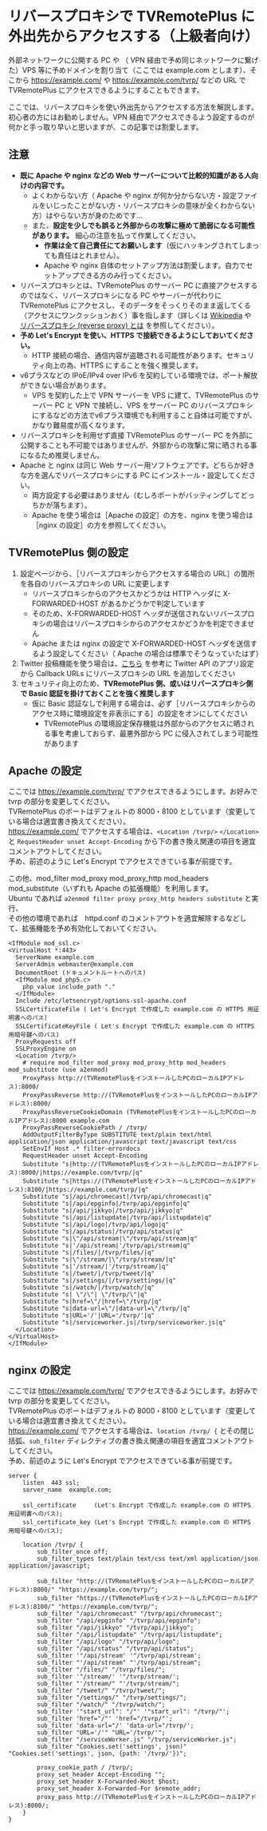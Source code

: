 
# リバースプロキシで TVRemotePlus に外出先からアクセスする（上級者向け）

外部ネットワークに公開する PC や （ VPN 経由で予め同じネットワークに繋げた）VPS 等に予めドメインを割り当て（ここでは example.com とします）、そこから https://example.com/ や https://example.com/tvrp/ などの URL で TVRemotePlus にアクセスできるようにすることもできます。  

ここでは、リバースプロキシを使い外出先からアクセスする方法を解説します。  
初心者の方にはお勧めしません。VPN 経由でアクセスできるよう設定するのが何かと手っ取り早いと思いますが、この記事では割愛します。  

## 注意

 - **既に Apache や nginx などの Web サーバーについて比較的知識がある人向けの内容です。**
   - よくわからない方（ Apache や nginx が何か分からない方・設定ファイルをいじったことがない方・リバースプロキシの意味が全くわからない方）はやらない方が身のためです…
   - また、**設定を少しでも誤ると外部からの攻撃に極めて脆弱になる可能性があります。** 細心の注意を払って作業してください。
     - **作業は全て自己責任にてお願いします**（仮にハッキングされてしまっても責任はとれません）。
     - Apache や nginx 自体のセットアップ方法は割愛します。自力でセットアップできる方のみ行ってください。
 - リバースプロキシとは、TVRemotePlus のサーバー PC に直接アクセスするのではなく、リバースプロキシになる PC やサーバーが代わりに TVRemotePlus にアクセスし、そのデータをそっくりそのまま返してくる（アクセスにワンクッションおく）事を指します（詳しくは [Wikipedia](https://ja.wikipedia.org/wiki/%E3%83%AA%E3%83%90%E3%83%BC%E3%82%B9%E3%83%97%E3%83%AD%E3%82%AD%E3%82%B7) や [リバースプロキシ (reverse proxy) とは](https://wa3.i-3-i.info/word1755.html) を参照してください）。
 - **予め Let's Encrypt を使い、HTTPS で接続できるようにしておいてください。**
   - HTTP 接続の場合、通信内容が盗聴される可能性があります。セキュリティ向上の為、HTTPS にすることを強く推奨します。
 - v6プラスなどの IPoE/IPv4 over IPv6 を契約している環境では、ポート解放ができない場合があります。
   - VPS を契約した上で VPN サーバーを VPS に建て、TVRemotePlus のサーバー PC と VPN で接続し、VPS をサーバー PC のリバースプロキシにするなどの方法でv6プラス環境でも利用すること自体は可能ですが、かなり難易度が高くなります。
 - リバースプロキシを利用せず直接 TVRemotePlus のサーバー PC を外部に公開することも不可能ではありませんが、外部からの攻撃に常に晒される事になるため推奨しません。
 - Apache と nginx は同じ Web サーバー用ソフトウェアです。どちらか好きな方を選んでリバースプロキシにする PC にインストール・設定してください。
   - 両方設定する必要はありません（むしろポートがバッティングしてどっちかが落ちます）。
   - Apache を使う場合は［Apache の設定］の方を、nginx を使う場合は［nginx の設定］の方を参照してください。

## TVRemotePlus 側の設定

 1. 設定ページから、［リバースプロキシからアクセスする場合の URL］の箇所を各自のリバースプロキシの URL に変更します
    - リバースプロキシからのアクセスかどうかは HTTP ヘッダに X-FORWARDED-HOST があるかどうかで判定しています
    - そのため、X-FORWARDED-HOST ヘッダが送信されないリバースプロキシの場合はリバースプロキシからのアクセスかどうかを判定できません
    - Apache または nginx の設定で X-FORWARDED-HOST ヘッダを送信するよう設定してください（ Apache の場合は標準でそうなっていたはず）
 2. Twitter 投稿機能を使う場合は、[こちら](Twitter_Develop.md) を参考に Twitter API のアプリ設定から Callback URLs にリバースプロキシの URL を追加してください
 3. セキュリティ向上のため、**TVRemotePlus 側、或いはリバースプロキシ側で Basic 認証を掛けておくことを強く推奨します**
    - 仮に Basic 認証なしで利用する場合は、必ず［リバースプロキシからのアクセス時に環境設定を非表示にする］の設定をオンにしてください
      - TVRemotePlus の環境設定保存機能は外部からのアクセスに晒される事を考慮しておらず、最悪外部から PC に侵入されてしまう可能性があります

## Apache の設定
ここでは https://example.com/tvrp/ でアクセスできるようにします。お好みで tvrp の部分を変更してください。  
TVRemotePlus のポートはデフォルトの 8000・8100 としています（変更している場合は適宜書き換えてください）。  
https://example.com/ でアクセスする場合は、`<Location /tvrp/>` `</Location>` と `RequestHeader unset Accept-Encoding` から下の書き換え関連の項目を適宜コメントアウトしてください。  
予め、前述のように Let's Encrypt でアクセスできている事が前提です。  

この他、mod_filter mod_proxy mod_proxy_http mod_headers mod_substitute（いずれも Apache の拡張機能）を利用します。  
Ubuntu であれば `a2enmod filter proxy proxy_http headers substitute` と実行、  
その他の環境であれば　httpd.conf のコメントアウトを適宜解除するなどして、拡張機能を予め有効化しておいてください。

    <IfModule mod_ssl.c>
    <VirtualHost *:443>
      ServerName example.com
      ServerAdmin webmaster@example.com
      DocumentRoot (ドキュメントルートへのパス)
      <IfModule mod_php5.c>
        php_value include_path "."
      </IfModule>
      Include /etc/letsencrypt/options-ssl-apache.conf
      SSLCertificateFile ( Let's Encrypt で作成した example.com の HTTPS 用証明書へのパス)
      SSLCertificateKeyFile ( Let's Encrypt で作成した example.com の HTTPS 用暗号鍵へのパス)
      ProxyRequests off
      SSLProxyEngine on
      <Location /tvrp/>
        # require mod_filter mod_proxy mod_proxy_http mod_headers mod_substitute (use a2enmod)
        ProxyPass http://(TVRemotePlusをインストールしたPCのローカルIPアドレス):8000/
        ProxyPassReverse http://(TVRemotePlusをインストールしたPCのローカルIPアドレス):8000/
        ProxyPassReverseCookieDomain (TVRemotePlusをインストールしたPCのローカルIPアドレス):8000 example.com
        ProxyPassReverseCookiePath / /tvrp/
        AddOutputFilterByType SUBSTITUTE text/plain text/html application/json application/javascript text/javascript text/css
        SetEnvIf Host .* filter-errordocs
        RequestHeader unset Accept-Encoding
        Substitute "s|http://(TVRemotePlusをインストールしたPCのローカルIPアドレス):8000/|https://example.com/tvrp/|q"
        Substitute "s|https://(TVRemotePlusをインストールしたPCのローカルIPアドレス):8100/|https://example.com/tvrp/|q"
        Substitute "s|/api/chromecast|/tvrp/api/chromecast|q"
        Substitute "s|/api/epginfo|/tvrp/api/epginfo|q"
        Substitute "s|/api/jikkyo|/tvrp/api/jikkyo|q"
        Substitute "s|/api/listupdate|/tvrp/api/listupdate|q"
        Substitute "s|/api/logo|/tvrp/api/logo|q"
        Substitute "s|/api/status|/tvrp/api/status|q"
        Substitute "s|\"/api/stream|\"/tvrp/api/stream|q"
        Substitute "s|'/api/stream|'/tvrp/api/stream|q"
        Substitute "s|/files/|/tvrp/files/|q"
        Substitute "s|\"/stream/|\"/tvrp/stream/|q"
        Substitute "s|'/stream/|'/tvrp/stream/|q"
        Substitute "s|/tweet/|/tvrp/tweet/|q"
        Substitute "s|/settings/|/tvrp/settings/|q"
        Substitute "s|/watch/|/tvrp/watch/|q"
        Substitute "s| \"/\"| \"/tvrp/\"|q"
        Substitute "s|href=\"/|href=\"/tvrp/|q"
        Substitute "s|data-url=\"/|data-url=\"/tvrp/|q"
        Substitute "s|URL='/'|URL='/tvrp/'|q"
        Substitute "s|/serviceworker.js|/tvrp/serviceworker.js|q"
      </Location>
    </VirtualHost>
    </IfModule>

## nginx の設定
ここでは https://example.com/tvrp/ でアクセスできるようにします。お好みで tvrp の部分を変更してください。  
TVRemotePlus のポートはデフォルトの 8000・8100 としています（変更している場合は適宜書き換えてください）。  
https://example.com/ でアクセスする場合は、`location /tvrp/ {` とその閉じ括弧、`sub_filter` ディレクティブの書き換え関連の項目を適宜コメントアウトしてください。  
予め、前述のように Let's Encrypt でアクセスできている事が前提です。  

    server {
        listen  443 ssl;
        server_name  example.com;
    
        ssl_certificate     (Let's Encrypt で作成した example.com の HTTPS 用証明書へのパス);
        ssl_certificate_key (Let's Encrypt で作成した example.com の HTTPS 用暗号鍵へのパス);
      
        location /tvrp/ {
            sub_filter_once off;
            sub_filter_types text/plain text/css text/xml application/json application/javascript;
          
            sub_filter "http://(TVRemotePlusをインストールしたPCのローカルIPアドレス):8000/" "https://example.com/tvrp/";
            sub_filter "https://(TVRemotePlusをインストールしたPCのローカルIPアドレス):8100/" "https://example.com/tvrp/";
            sub_filter "/api/chromecast" "/tvrp/api/chromecast";
            sub_filter "/api/epginfo" "/tvrp/api/epginfo";
            sub_filter "/api/jikkyo" "/tvrp/api/jikkyo";
            sub_filter "/api/listupdate" "/tvrp/api/listupdate";
            sub_filter "/api/logo" "/tvrp/api/logo";
            sub_filter "/api/status" "/tvrp/api/status";
            sub_filter '"/api/stream' '"/tvrp/api/stream';
            sub_filter "'/api/stream" "'/tvrp/api/stream";
            sub_filter "/files/" "/tvrp/files/";
            sub_filter '"/stream/' '"/tvrp/stream/';
            sub_filter "'/stream/" "'/tvrp/stream/";
            sub_filter "/tweet/" "/tvrp/tweet/";
            sub_filter "/settings/" "/tvrp/settings/";
            sub_filter "/watch/" "/tvrp/watch/";
            sub_filter '"start_url": "/"' '"start_url": "/tvrp/"';
            sub_filter 'href="/"' 'href="/tvrp/"';
            sub_filter 'data-url="/' 'data-url="/tvrp/';
            sub_filter "URL='/'" "URL='/tvrp/'";
            sub_filter "/serviceWorker.js" "/tvrp/serviceWorker.js";
            sub_filter "Cookies.set('settings', json)" "Cookies.set('settings', json, {path: '/tvrp/'})";
          
            proxy_cookie_path / /tvrp/;
            proxy_set_header Accept-Encoding "";
            proxy_set_header X-Forwarded-Host $host;
            proxy_set_header X-Forwarded-For $remote_addr;
            proxy_pass http://(TVRemotePlusをインストールしたPCのローカルIPアドレス):8000/;
        }
    }


